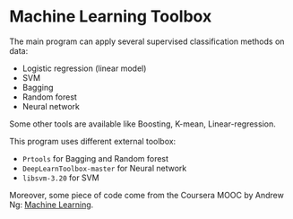 # Machine Learning Toolbox

The main program can apply several supervised classification methods on data:
  - Logistic regression (linear model)
  - SVM
  - Bagging
  - Random forest
  - Neural network
  
Some other tools are available like Boosting, K-mean, Linear-regression.

This program uses different external toolbox:
  - `Prtools` for Bagging and Random forest
  - `DeepLearnToolbox-master` for Neural network
  - `libsvm-3.20` for SVM
  
Moreover, some piece of code come from the Coursera MOOC by Andrew Ng: [Machine Learning](https://www.coursera.org/learn/machine-learning).
